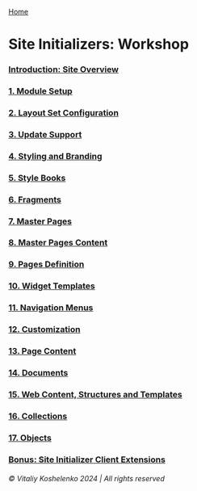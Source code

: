 [Home](../../README.md)

# Site Initializers: Workshop

### [Introduction: Site Overview](00-site-overview/README.md)

### [1. Module Setup](01-module-setup/README.md)

### [2. Layout Set Configuration](02-layout-set/README.md)

### [3. Update Support](03-update-support/README.md)

### [4. Styling and Branding](04-styling-branding/README.md)

### [5. Style Books](05-style-books/README.md)

### [6. Fragments](06-fragments/README.md)

### [7. Master Pages](07-master-pages/README.md)

### [8. Master Pages Content](08-master-pages-content/README.md)

### [9. Pages Definition](09-layouts/README.md)

### [10. Widget Templates](10-widget-templates/README.md)

### [11. Navigation Menus](11-navigation-menus/README.md)

### [12. Customization](12-customization/README.md)

### [13. Page Content](13-page-content/README.md)

### [14. Documents](14-documents/README.md)

### [15. Web Content, Structures and Templates](15-web-content/README.md)

### [16. Collections](16-collections/README.md)

### [17. Objects](17-objects/README.md)

### [Bonus: Site Initializer Client Extensions](18-site-initializer-cx/README.md)

###### © Vitaliy Koshelenko 2024 | All rights reserved